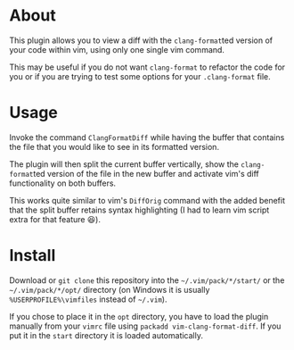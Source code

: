 # About
This plugin allows you to view a diff with the `clang-format`ted version of your
code within vim, using only one single vim command.

This may be useful if you do not want `clang-format` to refactor the code for
you or if you are trying to test some options for your `.clang-format` file.

# Usage
Invoke the command `ClangFormatDiff` while having the buffer that contains the
file that you would like to see in its formatted version.

The plugin will then split the current buffer vertically, show the
`clang-format`ted version of the file in the new buffer and activate vim's diff
functionality on both buffers.

This works quite similar to vim's `DiffOrig` command with the added benefit that
the split buffer retains syntax highlighting (I had to learn vim script extra
for that feature 😆).

# Install
Download or `git clone` this repository into the `~/.vim/pack/*/start/` or the
`~/.vim/pack/*/opt/` directory (on Windows it is usually
`%USERPROFILE%\vimfiles` instead of `~/.vim`).

If you chose to place it in the `opt` directory, you have to load the plugin
manually from your `vimrc` file using `packadd vim-clang-format-diff`. If you
put it in the `start` directory it is loaded automatically.

